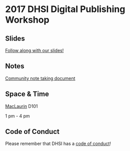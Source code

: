 # 2017 DHSI Digital Publishing Workshop
## Slides
[Follow along with our slides!](https://docs.google.com/presentation/d/15QFju6oHuemuKnem4YEG7KspsrftMOB7P152ilDeJ0A/edit?usp=sharing)
## Notes
[Community note taking document](https://docs.google.com/document/d/1URnPUdHXmmFVk0sPZC1RAm52cKGX2YnHS33harTAPeY/edit?usp=sharing)

## Space & Time
[MacLaurin](https://www.uvic.ca/home/about/campus-info/maps/maps/mac.php) D101

1 pm - 4 pm

## Code of Conduct
Please remember that DHSI has a [code of conduct](http://dhsi.org/events.php)!

